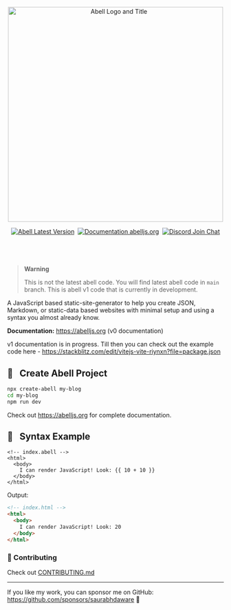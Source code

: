 <p align="center">
<picture>
  <source media="(prefers-color-scheme: dark)" srcset="https://github.com/abelljs/abell/assets/30949385/4233eb00-6d17-4070-bc30-69e396fa54c4">
  <source media="(prefers-color-scheme: light)" srcset="https://github.com/abelljs/abell/assets/30949385/e775d3f4-bacb-4087-8e9f-8337b1c67e85">
  <img width="500" alt="Abell Logo and Title" src="https://github.com/abelljs/abell/assets/30949385/e5851432-73a4-4a44-bd8a-2da10ebaa741">
</picture>
</p>

<p align="center"><a href="https://npmjs.org/package/abell"><img alt="Abell Latest Version" src="https://img.shields.io/github/package-json/v/abelljs/abell/main?style=for-the-badge&labelColor=322&logo=npm&label=abell&color=darkred"></a> &nbsp;<a href="https://abelljs.org/"><img alt="Documentation abelljs.org" src="https://img.shields.io/badge/Documentation-abelljs.org-3254E9?style=for-the-badge&labelColor=000e60&logo=readthedocs&logoColor=eee"/></a> &nbsp;<a href="https://discord.gg/ndsVpRG"><img alt="Discord Join Chat" src="https://img.shields.io/badge/discord-join%20chat-738ADB?style=for-the-badge&logo=discord&logoColor=738ADB&labelColor=225"/></a></p>

<h1 aria-hidden="true"></h1>

<br/>

> **Warning**
>
> This is not the latest abell code. You will find latest abell code in `main` branch. This is abell v1 code that is currently in development.

A JavaScript based static-site-generator to help you create JSON, Markdown, or static-data based websites with minimal setup and using a syntax you almost already know.

**Documentation:** https://abelljs.org (v0 documentation)

v1 documentation is in progress. Till then you can check out the example code here - https://stackblitz.com/edit/vitejs-vite-riynxn?file=package.json

## 📖 &nbsp; Create Abell Project

```sh
npx create-abell my-blog
cd my-blog
npm run dev
```

Check out https://abelljs.org for complete documentation.

## 🚀 &nbsp; Syntax Example

```vue
<!-- index.abell -->
<html>
  <body>
    I can render JavaScript! Look: {{ 10 + 10 }}
  </body>
</html>
```

Output:
```html
<!-- index.html -->
<html>
  <body>
    I can render JavaScript! Look: 20
  </body>
</html>
```

### 🤗 Contributing

Check out [CONTRIBUTING.md](https://github.com/abelljs/abell/blob/one/CONTRIBUTING.md)

---

If you like my work, you can sponsor me on GitHub: https://github.com/sponsors/saurabhdaware 🌻
